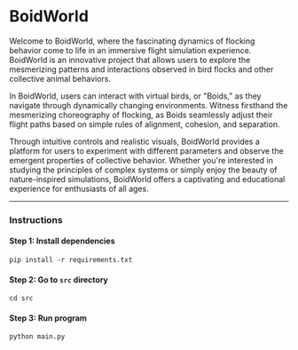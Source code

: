 # BoidWorld
Welcome to BoidWorld, where the fascinating dynamics of flocking behavior come to life in an immersive flight simulation experience. BoidWorld is an innovative project that allows users to explore the mesmerizing patterns and interactions observed in bird flocks and other collective animal behaviors.

In BoidWorld, users can interact with virtual birds, or "Boids," as they navigate through dynamically changing environments. Witness firsthand the mesmerizing choreography of flocking, as Boids seamlessly adjust their flight paths based on simple rules of alignment, cohesion, and separation.

Through intuitive controls and realistic visuals, BoidWorld provides a platform for users to experiment with different parameters and observe the emergent properties of collective behavior. Whether you're interested in studying the principles of complex systems or simply enjoy the beauty of nature-inspired simulations, BoidWorld offers a captivating and educational experience for enthusiasts of all ages.

---

### Instructions
#### Step 1: Install dependencies
```
pip install -r requirements.txt
```


#### Step 2: Go to `src` directory
```
cd src
```


#### Step 3: Run program
```
python main.py
```
